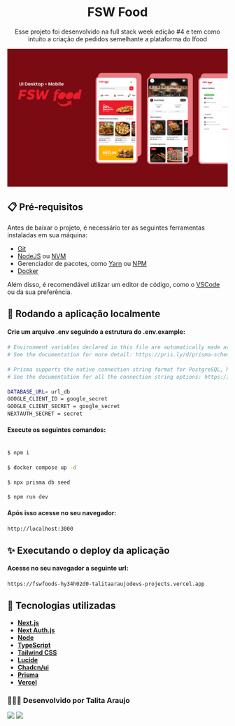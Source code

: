 <div align="center">

# FSW Food

Esse projeto foi desenvolvido na full stack week edição #4 e tem como intuito a criação de pedidos semelhante a plataforma do Ifood

</div>

![preview img](/public/Capa.png)

## 📋 Pré-requisitos

Antes de baixar o projeto, é necessário ter as seguintes ferramentas instaladas em sua máquina:

- [Git](https://git-scm.com)
- [NodeJS](https://nodejs.org/en/) ou [NVM](https://github.com/nvm-sh/nvm)
- Gerenciador de pacotes, como [Yarn](https://yarnpkg.com/) ou [NPM](https://www.npmjs.com/)
- [Docker](https://docs.docker.com/desktop/install/windows-install/)

Além disso, é recomendável utilizar um editor de código, como o [VSCode](https://code.visualstudio.com/) ou da sua preferência.

## 🔧 Rodando a aplicação localmente

#### Crie um arquivo .env seguindo a estrutura do .env.example:

```bash
# Environment variables declared in this file are automatically made available to Prisma.
# See the documentation for more detail: https://pris.ly/d/prisma-schema#accessing-environment-variables-from-the-schema

# Prisma supports the native connection string format for PostgreSQL, MySQL, SQLite, SQL Server, MongoDB and CockroachDB.
# See the documentation for all the connection string options: https://pris.ly/d/connection-strings

DATABASE_URL= url_db
GOOGLE_CLIENT_ID = google_secret
GOOGLE_CLIENT_SECRET = google_secret
NEXTAUTH_SECRET = secret

```

#### Execute os seguintes comandos:

```bash

$ npm i

$ docker compose up -d

$ npx prisma db seed

$ npm run dev

```

#### Após isso acesse no seu navegador:

```bash
http://localhost:3000
```

## ✨ Executando o deploy da aplicação

#### Acesse no seu navegador a seguinte url:

```bash
https://fswfoods-hy34h02d0-talitaaraujodevs-projects.vercel.app
```

## 🎯 Tecnologias utilizadas

- **[Next.js](https://nextjs.org/)**
- **[Next Auth.js](https://next-auth.js.org/)**
- **[Node](https://nodejs.org/en/)**
- **[TypeScript](https://www.typescriptlang.org/)**
- **[Tailwind CSS](https://tailwindcss.com/)**
- **[Lucide](https://lucide.dev/)**
- **[Chadcn/ui](https://ui.shadcn.com/)**
- **[Prisma](https://www.prisma.io/)**
- **[Vercel](https://vercel.com/)**

### 👩🏽‍💻 Desenvolvido por Talita Araujo

<div align="left">
  <a href = "mailto:talitacumi.araujo@gmail.com"><img src="https://img.shields.io/badge/-Gmail-db4a39?style=for-the-badge&logo=gmail&logoColor=white"></a>
  <a href="https://www.linkedin.com/in/talitaaraujodev" target="_blank"><img src="https://img.shields.io/badge/LinkedIn-0077B5?style=for-the-badge&logo=linkedin&logoColor=white"></a>
</div>
